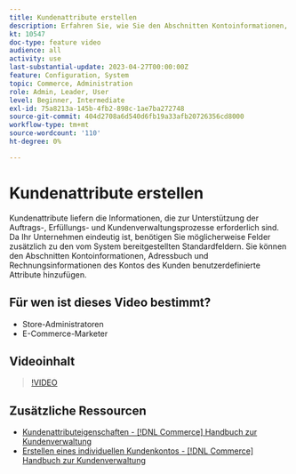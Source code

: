 ```yaml
---
title: Kundenattribute erstellen
description: Erfahren Sie, wie Sie den Abschnitten Kontoinformationen, Adressbuch und Rechnungsinformationen eines Kundenkontos benutzerdefinierte Attribute hinzufügen.
kt: 10547
doc-type: feature video
audience: all
activity: use
last-substantial-update: 2023-04-27T00:00:00Z
feature: Configuration, System
topic: Commerce, Administration
role: Admin, Leader, User
level: Beginner, Intermediate
exl-id: 75a8213a-145b-4fb2-898c-1ae7ba272748
source-git-commit: 404d2708a6d540d6fb19a33afb20726356cd8000
workflow-type: tm+mt
source-wordcount: '110'
ht-degree: 0%

---
```


# Kundenattribute erstellen

Kundenattribute liefern die Informationen, die zur Unterstützung der Auftrags-, Erfüllungs- und Kundenverwaltungsprozesse erforderlich sind. Da Ihr Unternehmen eindeutig ist, benötigen Sie möglicherweise Felder zusätzlich zu den vom System bereitgestellten Standardfeldern. Sie können den Abschnitten Kontoinformationen, Adressbuch und Rechnungsinformationen des Kontos des Kunden benutzerdefinierte Attribute hinzufügen.

## Für wen ist dieses Video bestimmt?

- Store-Administratoren
- E-Commerce-Marketer

## Videoinhalt

>[!VIDEO](https://video.tv.adobe.com/v/343661?quality=12&learn=on)

## Zusätzliche Ressourcen

- [Kundenattributeigenschaften -  [!DNL Commerce] Handbuch zur Kundenverwaltung](https://experienceleague.adobe.com/docs/commerce-admin/customers/customer-accounts/attributes/attribute-properties.html?lang=de)
- [Erstellen eines individuellen Kundenkontos -  [!DNL Commerce] Handbuch zur Kundenverwaltung](https://experienceleague.adobe.com/docs/commerce-admin/customers/customer-accounts/account-create.html?lang=de)
